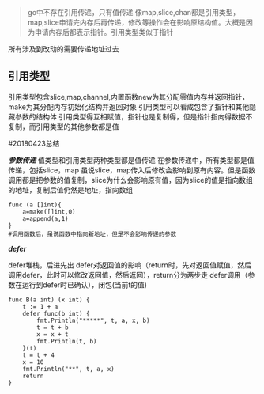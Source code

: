 > go中不存在引用传递，只有值传递
> 像map,slice,chan都是引用类型，map,slice申请完内存后再传递，修改等操作会在影响原结构值。大概是因为申请内存后都表示指针。引用类型类似于指针

所有涉及到改动的需要传递地址过去


## 引用类型
引用类型包含slice,map,channel,内置函数new为其分配零值内存并返回指针，make为其分配内存初始化结构并返回对象
引用类型可以看成包含了指针和其他隐藏参数的结构体
引用类型得互相赋值，指针也是复制得，但是指针指向得数据不复制，而引用类型的其他参数都是值


#20180423总结  

***参数传递***
值类型和引用类型两种类型都是值传递
在参数传递中，所有类型都是值传递，包括slice，map
虽说slice，map传入后修改会影响到原有内容。但是函数调用都是把参数的值复制，slice为什么会影响原有值，因为slice的值是指向数组的地址，复制后值仍然是地址，指向数组
```
func (a []int){
    a=make([]int,0)
    a=append(a,1)
}
#调用函数后，虽说函数中指向新地址，但是不会影响传递的参数
```

***defer***

defer堆栈，后进先出
defer对返回值的影响（return时，先对返回值赋值，然后调用defer，此时可以修改返回值，然后返回），return分为两步走
defer调用（参数在运行到defer时已确认），闭包(当前t的值)
```
func B(a int) (x int) {
	t := 1 + a
	defer func(b int) {
		fmt.Println("*****", t, a, x, b)
		t = t + b
		x = x + t
		fmt.Println(t, b)
	}(t)
	t = t + 4
	x = 10
	fmt.Println("**", t, a, x)
	return
}
```
